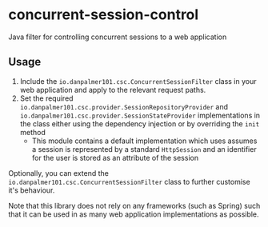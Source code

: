 # concurrent-session-control

Java filter for controlling concurrent sessions to a web application

## Usage

1. Include the `io.danpalmer101.csc.ConcurrentSessionFilter` class in your web application and apply to the relevant request paths.
2. Set the required `io.danpalmer101.csc.provider.SessionRepositoryProvider` and `io.danpalmer101.csc.provider.SessionStateProvider` implementations in the class either using the dependency injection or by overriding the `init` method
    * This module contains a default implementation which uses assumes a session is represented by a standard `HttpSession` and an identifier for the user is stored as an attribute of the session

Optionally, you can extend the `io.danpalmer101.csc.ConcurrentSessionFilter` class to further customise it's behaviour.

Note that this library does not rely on any frameworks (such as Spring) such that it can be used in as many web application implementations as possible.
